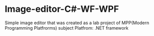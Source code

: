 # Image-editor-C#-WF-WPF
Simple image editor that was created as a lab project of MPP(Modern Programming Platfrorms) subject
Platfrom: .NET framework
